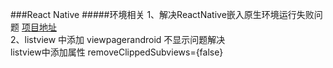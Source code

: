 ###React Native
#####环境相关
1、解决ReactNative嵌入原生环境运行失败问题  [项目地址](https://github.com/Kennytian/embedded) <br>
2、listview 中添加 viewpagerandroid 不显示问题解决</br>
listview中添加属性 removeClippedSubviews={false}
